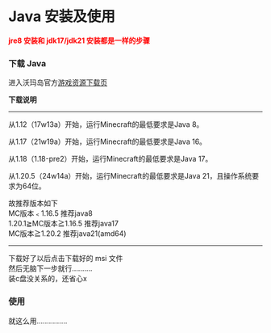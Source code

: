 # Java 安装及使用

**<font color=red>jre8 安装和 jdk17/jdk21 安装都是一样的步骤</font>**<!--改成font了,**【内容】**中间不要加空格-->

### 下载 Java

进入沃玛岛官方[游戏资源下载页](https://pds.zroevn.cn/disk/s/qRAESvay8Jo)   

**下载说明**

---
从1.12（17w13a）开始，运行Minecraft的最低要求是Java 8。  

从1.17（21w19a）开始，运行Minecraft的最低要求是Java 16。  

从1.18（1.18-pre2）开始，运行Minecraft的最低要求是Java 17。  

从1.20.5（24w14a）开始，运行Minecraft的最低要求是Java 21，且操作系统要求为64位。  

故推荐版本如下  
MC版本﹤1.16.5	推荐java8  
1.20.1≧MC版本≧1.16.5	推荐java17  
MC版本≧1.20.2	推荐java21(amd64)  

---

下载好了以后点击下载好的 msi 文件  
然后无脑下一步就行..........  
装c盘没关系的，还省心x

### 使用

就这么用...............
